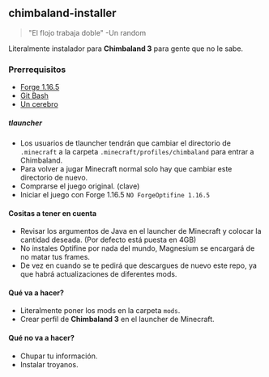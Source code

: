 ## chimbaland-installer

> "El flojo trabaja doble" -Un random

Literalmente instalador para **Chimbaland 3** para gente que no le sabe.

### Prerrequisitos
- [Forge 1.16.5](https://files.minecraftforge.net/net/minecraftforge/forge/index_1.16.5.html)
- [Git Bash](https://git-scm.com/downloads)
- [Un cerebro](https://downloadmoreram.com/)

##### tlauncher
- Los usuarios de tlauncher tendrán que cambiar el directorio de `.minecraft` a la carpeta `.minecraft/profiles/chimbaland` para entrar a Chimbaland.
- Para volver a jugar Minecraft normal solo hay que cambiar este directorio de nuevo.
- Comprarse el juego original. (clave)
- Iniciar el juego con Forge 1.16.5 `NO ForgeOptifine 1.16.5`

#### Cositas a tener en cuenta
- Revisar los argumentos de Java en el launcher de Minecraft y colocar la cantidad deseada. (Por defecto está puesta en 4GB)
- No instales Optifine por nada del mundo, Magnesium se encargará de no matar tus frames.
- De vez en cuando se te pedirá que descargues de nuevo este repo, ya que habrá actualizaciones de diferentes mods.

#### Qué va a hacer?
- Literalmente poner los mods en la carpeta `mods`.
- Crear perfil de **Chimbaland 3** en el launcher de Minecraft.

#### Qué no va a hacer?
- Chupar tu información.
- Instalar troyanos.